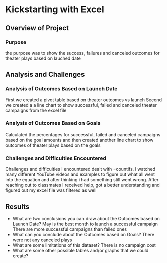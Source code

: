 # Kickstarting with Excel

## Overview of Project

### Purpose
the purpose was to show the success, failures and canceled outcomes for theater plays based on lauched date
## Analysis and Challenges

### Analysis of Outcomes Based on Launch Date
First we created a pivot table based on theater outcomes vs launch
Second we created a a line chart to show successful, failed and canceled theater campaigns from the excel file
### Analysis of Outcomes Based on Goals
Calculated the percentages for successful, failed and canceled campaigns based on the goal amounts and then created another line chart to show outcomes of theater plays based on the goals
### Challenges and Difficulties Encountered
Challenges and difficulties I encountered dealt with =countifs, I watched many different YouTube videos and examples to figure out what all went into the equation and after thinking i had something still went wrong. After reaching out to classmates I received help, got a better understanding and figured out my excel file was filtered as well
## Results

- What are two conclusions you can draw about the Outcomes based on Launch Date?
May is the best month to launch a successful campaign
There are more successful campaigns than failed ones
- What can you conclude about the Outcomes based on Goals?
There were not any canceled plays
- What are some limitations of this dataset?
There is no campaign cost
- What are some other possible tables and/or graphs that we could create?
